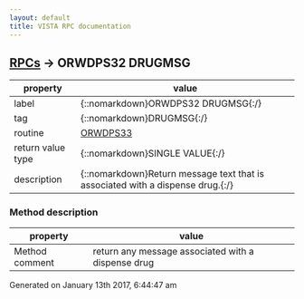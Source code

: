 ```yaml
---
layout: default
title: VISTA RPC documentation
---
```




## [RPCs](TableOfContent.md) &#8594; ORWDPS32 DRUGMSG 

 property | value 
--- | --- 
 label | {::nomarkdown}ORWDPS32 DRUGMSG{:/}
 tag | {::nomarkdown}DRUGMSG{:/}
 routine | [ORWDPS33](http://code.osehra.org/dox/Routine_ORWDPS33_source.html)
 return value type | {::nomarkdown}SINGLE VALUE{:/}
 description | {::nomarkdown}Return message text that is associated with a dispense drug.{:/}


### Method description

 property | value 
 --- | --- 
 Method comment | return any message associated with a dispense drug




 Generated on January 13th 2017, 6:44:47 am
